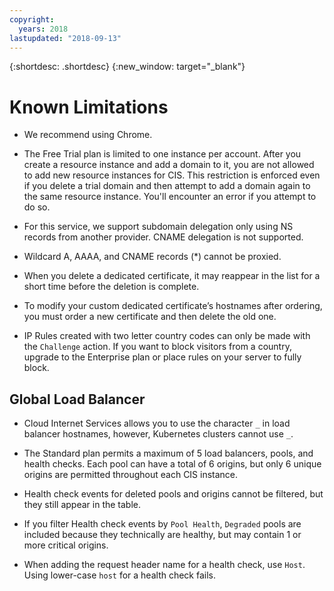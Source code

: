 ```yaml
---
copyright:
  years: 2018
lastupdated: "2018-09-13"
---
```


{:shortdesc: .shortdesc}
{:new_window: target="_blank"}

# Known Limitations

 * We recommend using Chrome.
 
 * The Free Trial plan is limited to one instance per account. After you create a resource instance and add a domain to it, you are not allowed to add new resource instances for CIS. This restriction is enforced even if you delete a trial domain and then attempt to add a domain again to the same resource instance. You'll encounter an error if you attempt to do so.

 * For this service, we support subdomain delegation only using NS records from another provider. CNAME delegation is not supported.
  
 * Wildcard A, AAAA, and CNAME records (*) cannot be proxied.

 * When you delete a dedicated certificate, it may reappear in the list for a short time before the deletion is complete.
 
 * To modify your custom dedicated certificate’s hostnames after ordering, you must order a new certificate and then delete the old one. 
 
 * IP Rules created with two letter country codes can only be made with the `Challenge` action. If you want to block visitors from a country, upgrade to the Enterprise plan or place rules on your server to fully block.

## Global Load Balancer
 * Cloud Internet Services allows you to use the character `_` in load balancer hostnames, however, Kubernetes clusters cannot use `_`. 

 * The Standard plan permits a maximum of 5 load balancers, pools, and health checks. Each pool can have a total of 6 origins, but only 6 unique origins are permitted throughout each CIS instance.

* Health check events for deleted pools and origins cannot be filtered, but they still appear in the table.

* If you filter Health check events by `Pool Health`, `Degraded` pools are included because they technically are healthy, but may contain 1 or more critical origins.

* When adding the request header name for a health check, use `Host`. Using lower-case `host` for a health check fails.

